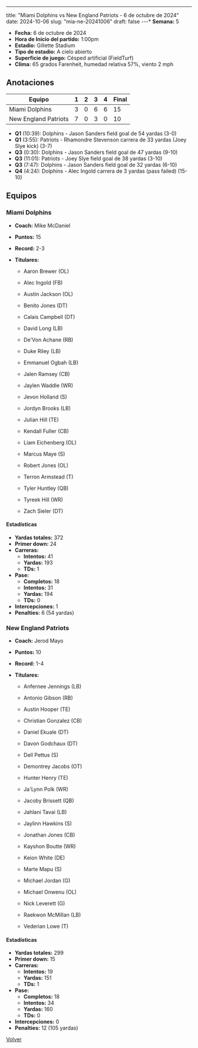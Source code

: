 ---
title: "Miami Dolphins vs New England Patriots - 6 de octubre de 2024"
date: 2024-10-06
slug: "mia-ne-20241006"
draft: false
---* **Semana:** 5
* **Fecha:** 6 de octubre de 2024
* **Hora de Inicio del partido:** 1:00pm
* **Estadio:** Gillette Stadium
* **Tipo de estadio:** A cielo abierto
* **Superficie de juego:** Césped artificial (FieldTurf)
* **Clima:** 65 grados Farenheit, humedad relativa 57%, viento 2 mph




## Anotaciones
| Equipo | 1 | 2 | 3 | 4 | Final |
|--------|---|---|---|---|-------|
| Miami Dolphins  | 3 | 0 | 6 | 6  | 15 |
| New England Patriots  | 7 | 0 | 3 | 0  | 10 |
* **Q1** (10:39): Dolphins - Jason Sanders field goal de 54 yardas (3-0)
* **Q1** (3:55): Patriots - Rhamondre Stevenson carrera de 33 yardas (Joey Slye kick) (3-7)
* **Q3** (0:30): Dolphins - Jason Sanders field goal de 47 yardas (9-10)
* **Q3** (11:01): Patriots - Joey Slye field goal de 38 yardas (3-10)
* **Q3** (7:47): Dolphins - Jason Sanders field goal de 32 yardas (6-10)
* **Q4** (4:24): Dolphins - Alec Ingold carrera de 3 yardas (pass failed) (15-10)


## Equipos


### Miami Dolphins
* **Coach:** Mike McDaniel
* **Puntos:** 15
* **Record:** 2-3
* **Titulares:** 

  * Aaron Brewer (OL) 

  * Alec Ingold (FB) 

  * Austin Jackson (OL) 

  * Benito Jones (DT) 

  * Calais Campbell (DT) 

  * David Long (LB) 

  * De'Von Achane (RB) 

  * Duke Riley (LB) 

  * Emmanuel Ogbah (LB) 

  * Jalen Ramsey (CB) 

  * Jaylen Waddle (WR) 

  * Jevon Holland (S) 

  * Jordyn Brooks (LB) 

  * Julian Hill (TE) 

  * Kendall Fuller (CB) 

  * Liam Eichenberg (OL) 

  * Marcus Maye (S) 

  * Robert Jones (OL) 

  * Terron Armstead (T) 

  * Tyler Huntley (QB) 

  * Tyreek Hill (WR) 

  * Zach Sieler (DT) 

#### Estadísticas
* **Yardas totales:** 372
* **Primer down:** 24
* **Carreras:**
  * **Intentos:** 41
  * **Yardas:** 193
  * **TDs:** 1
* **Pase:**
  * **Completos:** 18
  * **Intentos:** 31
  * **Yardas:** 194
  * **TDs:** 0
* **Intercepciones:** 1
* **Penalties:** 6 (54 yardas)

### New England Patriots
* **Coach:** Jerod Mayo
* **Puntos:** 10
* **Record:** 1-4
* **Titulares:** 

  * Anfernee Jennings (LB) 

  * Antonio Gibson (RB) 

  * Austin Hooper (TE) 

  * Christian Gonzalez (CB) 

  * Daniel Ekuale (DT) 

  * Davon Godchaux (DT) 

  * Dell Pettus (S) 

  * Demontrey Jacobs (OT) 

  * Hunter Henry (TE) 

  * Ja'Lynn Polk (WR) 

  * Jacoby Brissett (QB) 

  * Jahlani Tavai (LB) 

  * Jaylinn Hawkins (S) 

  * Jonathan Jones (CB) 

  * Kayshon Boutte (WR) 

  * Keion White (DE) 

  * Marte Mapu (S) 

  * Michael Jordan (G) 

  * Michael Onwenu (OL) 

  * Nick Leverett (G) 

  * Raekwon McMillan (LB) 

  * Vederian Lowe (T) 

#### Estadísticas
* **Yardas totales:** 299
* **Primer down:** 15
* **Carreras:**
  * **Intentos:** 19
  * **Yardas:** 151
  * **TDs:** 1
* **Pase:**
  * **Completos:** 18
  * **Intentos:** 34
  * **Yardas:** 160
  * **TDs:** 0
* **Intercepciones:** 0
* **Penalties:** 12 (105 yardas)


[Volver](/historia/2024)
